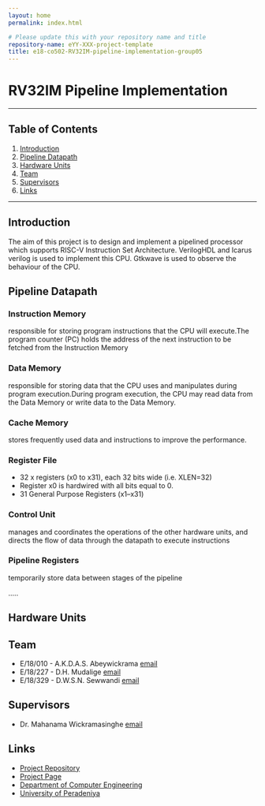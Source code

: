 ```yaml
---
layout: home
permalink: index.html

# Please update this with your repository name and title
repository-name: eYY-XXX-project-template
title: e18-co502-RV32IM-pipeline-implementation-group05
---
```


# RV32IM Pipeline Implementation

---


## Table of Contents
1. [Introduction](#introduction)
2. [Pipeline Datapath](#pipeline_datapath)
3. [Hardware Units](#hardware_units)
4. [Team](#team)
5. [Supervisors](#supervisors)
6. [Links](#links)

---

## Introduction

The aim of this project is to design and implement a pipelined processor which supports RISC-V Instruction Set Architecture. VerilogHDL and Icarus verilog is used to implement this CPU. Gtkwave is used to observe the behaviour of the CPU.

## Pipeline Datapath
### Instruction Memory

responsible for storing program instructions that the CPU will execute.The program counter (PC) holds the address of the next instruction to be fetched from the Instruction Memory



### Data Memory

responsible for storing data that the CPU uses and manipulates during program execution.During program execution, the CPU may read data from the Data Memory or write data to the Data Memory. 



### Cache Memory

stores frequently used data and instructions to improve the performance.


### Register File
 - 32 x registers (x0 to x31), each 32 bits wide (i.e. XLEN=32)
 - Register x0 is hardwired with all bits equal to 0.
 - 31 General Purpose Registers (x1–x31)



### Control Unit

manages and coordinates the operations of the other hardware units, and directs the flow of data through the datapath to execute instructions



### Pipeline Registers

temporarily store data between stages of the pipeline





.....

## Hardware Units

## Team
-  E/18/010 - A.K.D.A.S. Abeywickrama [email](mailto:e18010@eng.pdn.ac.lk)
-  E/18/227 - D.H. Mudalige [email](mailto:e18227@eng.pdn.ac.lk)
-  E/18/329 - D.W.S.N. Sewwandi [email](mailto:e18329@eng.pdn.ac.lk)


## Supervisors
-  Dr. Mahanama Wickramasinghe [email](mailto:mahanamaw@eng.pdn.ac.lk)


## Links

- [Project Repository](https://github.com/cepdnaclk/e18-co502-RV32IM-pipeline-implementation-group05)
- [Project Page](https://cepdnaclk.github.io/e18-co502-RV32IM-pipeline-implementation-group05/)
- [Department of Computer Engineering](http://www.ce.pdn.ac.lk/)
- [University of Peradeniya](https://eng.pdn.ac.lk/)


[//]: # (Please refer this to learn more about Markdown syntax)
[//]: # (https://github.com/adam-p/markdown-here/wiki/Markdown-Cheatsheet)
